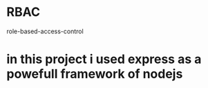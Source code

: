 # RBAC
role-based-access-control
# in this project i used express as a powefull framework of nodejs
